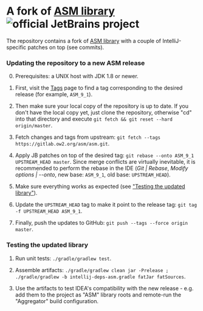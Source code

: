 # A fork of [ASM library](https://gitlab.ow2.org/asm/asm) ![official JetBrains project](http://jb.gg/badges/official.svg)

The repository contains a fork of [ASM library](https://gitlab.ow2.org/asm/asm) with a couple of IntelliJ-specific patches on top (see commits).

### Updating the repository to a new ASM release

0. Prerequisites: a UNIX host with JDK 1.8 or newer.

1. First, visit the [Tags](https://gitlab.ow2.org/asm/asm/tags) page to find a tag
   corresponding to the desired release (for example, `ASM_9_1`).

2. Then make sure your local copy of the repository is up to date. If you don't have the local copy yet, just clone
   the repository, otherwise "cd" into that directory and execute `git fetch && git reset --hard origin/master`.

3. Fetch changes and tags from upstream: `git fetch --tags https://gitlab.ow2.org/asm/asm.git`.

4. Apply JB patches on top of the desired tag: `git rebase --onto ASM_9_1 UPSTREAM_HEAD master`.
   Since merge conflicts are virtually inevitable, it is recommended to perform the rebase in the IDE
   (_Git | Rebase_, _Modify options | --onto_, new base: `ASM_9_1`, old base: `UPSTREAM_HEAD`).

5. Make sure everything works as expected (see ["Testing the updated library"](#Testing-the-updated-library)).

6. Update the `UPSTREAM_HEAD` tag to make it point to the release tag: `git tag -f UPSTREAM_HEAD ASM_9_1`.

7. Finally, push the updates to GitHub: `git push --tags --force origin master`.

### Testing the updated library

1. Run unit tests: `./gradle/gradlew test`.

2. Assemble artifacts: `./gradle/gradlew clean jar -Prelease ; ./gradle/gradlew -b intellij-deps-asm.gradle fatJar fatSources`.

3. Use the artifacts to test IDEA's compatibility with the new release - e.g. add them to the project
   as "ASM" library roots and remote-run the "Aggregator" build configuration.
